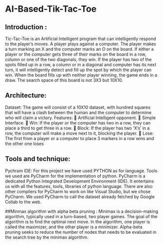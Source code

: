 # AI-Based-Tik-Tac-Toe
## Introduction :
 Tic-Tac-Toe is an Artificial Intelligent program that can intelligently 
respond to the player’s moves. A player plays against a computer. The player makes a turn marking 
an X and the computer marks an O on the board. If either a player or the computer gets three of 
their marks on the board in a row, column or one of the two diagonals, they win. If the player has 
two of the spots filled up in a row, a column or in a diagonal and computer has its next turn, it will 
intelligently detect and fill up the spot by which the player can win. When the board fills up with 
neither player winning, the game ends in a draw. The search space of this board is not 3X3 but 
10X10.
## Architecture:
Dataset:
 The game will consist of a 10X10 dataset, with hundred squares that will have a clash 
between the human and the computer to determine who will claim a victory.
Features:
 Artificial Intelligent opponent.
 Simple Interface.
 Win: If the player or the computer has two in a row, they can place a third to get three in a 
row.
 Block: If the player has two ‘X’s’ in a row, the computer will make a move next to it, 
blocking the player. 
 Lose: The first from a player or a computer to place 3 markers in a row wins and the other 
one loses

## Tools and technique:
Pychram IDE:
 For this project we have used PYTHON as for language. Tools we used 
are PyCharm for the implementation of python. PyCharm is a dedicated Python Integrated 
Development Environment (IDE). It entertains us with all the features, tools, libraries of python language. There are also other compilers for PyCharm to work on like Visual Studio, but we 
chose PyCharm. We used PyCharm to call the dataset already fetched by Google Collab to the 
web.

##Minmax algorithm with alpha beta pruning :
 Minimax is a decision-making algorithm, typically used in a turn-based, two player games. The goal of the algorithm is to find the optimal 
next move. In the algorithm, one player is called the maximizer, and the other player is a 
minimizer. Alpha-beta pruning seeks to reduce the number of nodes that needs to be evaluated in 
the search tree by the minimax algorithm.